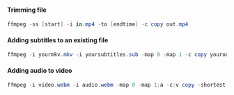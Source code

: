 #### Trimming file

```powershell
ffmpeg -ss [start] -i in.mp4 -to [endtime] -c copy out.mp4
```



#### Adding subtitles to an existing file

```powershell
ffmpeg -i yourmkv.mkv -i yoursubtitles.sub -map 0 -map 1 -c copy youroutput.mkv
```

#### Adding audio to video

```powershell
ffmpeg -i video.webm -i audio.webm -map 0 -map 1:a -c:v copy -shortest output.webm
```